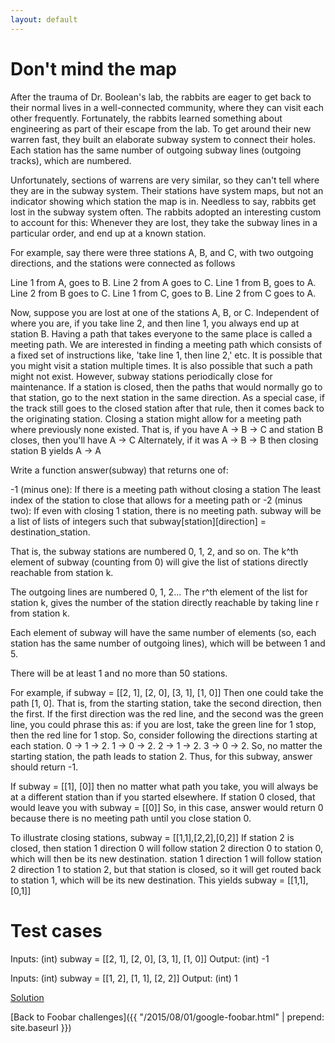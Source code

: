 ```yaml
---
layout: default
---
```

Don't mind the map
==================

After the trauma of Dr. Boolean's lab, the rabbits are eager to get back to their normal lives in a well-connected community, where they can visit each other frequently. Fortunately, the rabbits learned something about engineering as part of their escape from the lab. To get around their new warren fast, they built an elaborate subway system to connect their holes. Each station has the same number of outgoing subway lines (outgoing tracks), which are numbered. 

Unfortunately, sections of warrens are very similar, so they can't tell where they are in the subway system. Their stations have system maps, but not an indicator showing which station the map is in. Needless to say, rabbits get lost in the subway system often. The rabbits adopted an interesting custom to account for this: Whenever they are lost, they take the subway lines in a particular order, and end up at a known station.

For example, say there were three stations A, B, and C, with two outgoing directions, and the stations were connected as follows

Line 1 from A, goes to B. Line 2 from A goes to C.
Line 1 from B, goes to A. Line 2 from B goes to C.
Line 1 from C, goes to B. Line 2 from C goes to A.

Now, suppose you are lost at one of the stations A, B, or C. Independent of where you are, if you take line 2, and then line 1, you always end up at station B. Having a path that takes everyone to the same place is called a meeting path.
We are interested in finding a meeting path which consists of a fixed set of instructions like, 'take line 1, then line 2,' etc. It is possible that you might visit a station multiple times. It is also possible that such a path might not exist. However, subway stations periodically close for maintenance. If a station is closed, then the paths that would normally go to that station, go to the next station in the same direction. As a special case, if the track still goes to the closed station after that rule, then it comes back to the originating station. Closing a station might allow for a meeting path where previously none existed. That is, if you have
A -> B -> C
and station B closes, then you'll have
A -> C
Alternately, if it was
A -> B -> B
then closing station B yields
A -> A

Write a function answer(subway) that returns one of:

-1 (minus one): If there is a meeting path without closing a station
The least index of the station to close that allows for a meeting path or
-2 (minus two): If even with closing 1 station, there is no meeting path.
subway will be a list of lists of integers such that subway[station][direction] = destination_station.

That is, the subway stations are numbered 0, 1, 2, and so on. The k^th element of subway (counting from 0) will give the list of stations directly reachable from station k.

The outgoing lines are numbered 0, 1, 2... The r^th element of the list for station k, gives the number of the station directly reachable by taking line r from station k.

Each element of subway will have the same number of elements (so, each station has the same number of outgoing lines), which will be between 1 and 5.

There will be at least 1 and no more than 50 stations.

For example, if
subway = [[2, 1], [2, 0], [3, 1], [1, 0]]
Then one could take the path [1, 0]. That is, from the starting station, take the second direction, then the first. If the first direction was the red line, and the second was the green line, you could phrase this as:
if you are lost, take the green line for 1 stop, then the red line for 1 stop.
So, consider following the directions starting at each station.
0 -> 1 -> 2.
1 -> 0 -> 2.
2 -> 1 -> 2.
3 -> 0 -> 2.
So, no matter the starting station, the path leads to station 2. Thus, for this subway, answer should return -1.

If
subway = [[1], [0]]
then no matter what path you take, you will always be at a different station than if you started elsewhere. If station 0 closed, that would leave you with
subway = [[0]]
So, in this case, answer would return 0 because there is no meeting path until you close station 0.

To illustrate closing stations,
subway = [[1,1],[2,2],[0,2]]
If station 2 is closed, then
station 1 direction 0 will follow station 2 direction 0 to station 0, which will then be its new destination.
station 1 direction 1 will follow station 2 direction 1 to station 2, but that station is closed, so it will get routed back to station 1, which will be its new destination. This yields
subway = [[1,1],[0,1]]

Test cases
==========

Inputs:
    (int) subway = [[2, 1], [2, 0], [3, 1], [1, 0]]
Output:
    (int) -1

Inputs:
    (int) subway = [[1, 2], [1, 1], [2, 2]]
Output:
    (int) 1

[Solution](dont_mind_the_map-solution.html)


[Back to Foobar challenges]({{ "/2015/08/01/google-foobar.html" | prepend: site.baseurl }})

